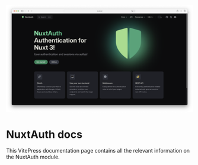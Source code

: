![sidebase website](./.github/preview.png)

# NuxtAuth docs

This VitePress documentation page contains all the relevant information on the NuxtAuth module.
